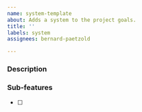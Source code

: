 ```yaml
---
name: system-template
about: Adds a system to the project goals.
title: ''
labels: system
assignees: bernard-paetzold

---
```


### **Description**



### **Sub-features**

- [ ]
